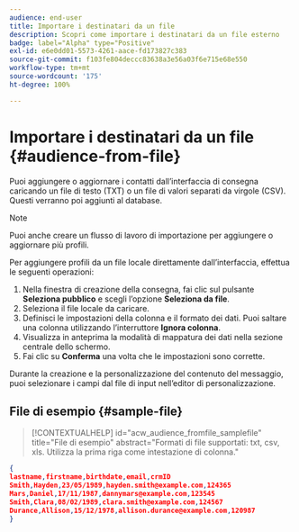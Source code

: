 ```yaml
---
audience: end-user
title: Importare i destinatari da un file
description: Scopri come importare i destinatari da un file esterno
badge: label="Alpha" type="Positive"
exl-id: e6e0dd01-5573-4261-aace-fd173827c383
source-git-commit: f103fe804deccc83638a3e56a03f6e715e68e550
workflow-type: tm+mt
source-wordcount: '175'
ht-degree: 100%

---
```


# Importare i destinatari da un file {#audience-from-file}

Puoi aggiungere o aggiornare i contatti dall’interfaccia di consegna caricando un file di testo (TXT) o un file di valori separati da virgole (CSV). Questi verranno poi aggiunti al database.

>[!NOTE]
>
>Puoi anche creare un flusso di lavoro di importazione per aggiungere o aggiornare più profili.


Per aggiungere profili da un file locale direttamente dall’interfaccia, effettua le seguenti operazioni:

1. Nella finestra di creazione della consegna, fai clic sul pulsante **Seleziona pubblico** e scegli l’opzione **Seleziona da file**.
1. Seleziona il file locale da caricare.
1. Definisci le impostazioni della colonna e il formato dei dati. Puoi saltare una colonna utilizzando l’interruttore **Ignora colonna**.
1. Visualizza in anteprima la modalità di mappatura dei dati nella sezione centrale dello schermo.
1. Fai clic su **Conferma** una volta che le impostazioni sono corrette.

Durante la creazione e la personalizzazione del contenuto del messaggio, puoi selezionare i campi dal file di input nell’editor di personalizzazione.

## File di esempio {#sample-file}

>[!CONTEXTUALHELP]
>id="acw_audience_fromfile_samplefile"
>title="File di esempio"
>abstract="Formati di file supportati: txt, csv, xls. Utilizza la prima riga come intestazione di colonna."


```json
{
lastname,firstname,birthdate,email,crmID
Smith,Hayden,23/05/1989,hayden.smith@example.com,124365
Mars,Daniel,17/11/1987,dannymars@example.com,123545
Smith,Clara,08/02/1989,clara.smith@example.com,124567
Durance,Allison,15/12/1978,allison.durance@example.com,120987
}
```
